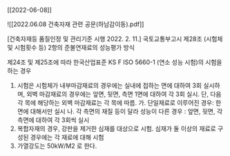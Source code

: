 [[2022-06-08]]

![[2022.06.08 건축자재 관련 공문(하남감이동).pdf]]

 [건축자재등 품질인정 및 관리기준 시행 2022. 2. 11.] 국토교통부고시
 제28조 (시험체 및 시험횟수 등) 2항의 준불연재료의 성능평가 방식

제24조 및 제25조에 따라 한국산업표준 KS F ISO 5660-1 (연소 성능 시험)의 시험을 하는 경우
 1. 시험은 시험체가 내부마감재료의 경우에는 실내에 접하는 면에 대하여 3회 실시하며, 외벽 마감재료의 경우에는 앞면, 뒷면, 측면 1면에 대하여 각 3회 실시.
    단, 다음 각 목에 해당하는 외벽 마감재료는 각 목에 따름.
    가. 단일재료로 이루어진 경우: 한면에 대해서만 실시
    나. 각 측면의 재질 등이 달라 성능이 다른 경우 : 앞면, 뒷면, 각 측면에 대하여 각 3회씩 실시
2. 복합자재의 경우, 강판을 제거한 심재를 대상으로 시험. 심재가 둘 이상의 재료로 구성된 경우에는 각 재료에 대해 시험
3. 가열강도는 50kW/M2 로 한다.

 